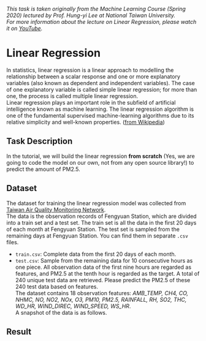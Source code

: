 *This task is taken originally from the Machine Learning Course (Spring 2020) lectured by Prof. Hung-yi Lee at National Taiwan University.*\
*For more information about the lecture on Linear Regression, please watch it on [YouTube](https://www.youtube.com/watch?v=fegAeph9UaA&ab_channel=Hung-yiLee).*
# Linear Regression
In statistics, linear regression is a linear approach to modelling the relationship between a scalar response and one or more explanatory variables (also known as dependent and independent variables). The case of one explanatory variable is called simple linear regression; for more than one, the process is called multiple linear regression.\
Linear regression plays an important role in the subfield of artificial intelligence known as machine learning. The linear regression algorithm is one of the fundamental supervised machine-learning algorithms due to its relative simplicity and well-known properties.
([from Wikipedia](https://en.wikipedia.org/wiki/Linear_regression#Machine_learning))

## Task Description
In the tutorial, we will build the linear regression **from scratch** (Yes, we are going to code the model on our own, not from any open source library!) to predict the amount of PM2.5.

## Dataset
The dataset for training the linear regression model was collected from [Taiwan Air Quality Monitoring Network](https://airtw.epa.gov.tw/ENG/default.aspx).\
The data is the observation records of Fengyuan Station, which are divided into a train set and a test set. The train set is all the data in the first 20 days of each month at Fengyuan Station. The test set is sampled from the remaining days at Fengyuan Station. You can find them in separate `.csv` files.
- `train.csv`: Complete data from the first 20 days of each month.
- `test.csv`: Sample from the remaining data for 10 consecutive hours as one piece. All observation data of the first nine hours are regarded as features, and PM2.5 at the tenth hour is regarded as the target. A total of 240 unique test data are retrieved. Please predict the PM2.5 of these 240 test data based on features.\
The dataset contains 18 observation features: *AMB_TEMP, CH4, CO, NHMC, NO, NO2, NOx, O3, PM10, PM2.5, RAINFALL, RH, SO2, THC, WD_HR, WIND_DIREC, WIND_SPEED, WS_HR*.\
A snapshot of the data is as follows.

## Result
